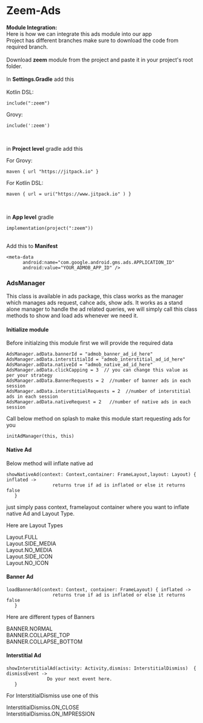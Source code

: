 # Zeem-Ads

**Module Integration:** <br/>
Here is how we can integrate this ads module into our app<br/>
Project has different branches make sure to download the code from required branch.<br/> <br/> 
Download **zeem** module from the project and paste it in your project's root folder.<br/><br/>
In **Settings.Gradle** add this<br/><br/>
Kotlin DSL:<br/>
```
include(":zeem")
```

Grovy:<br/>
```
include(':zeem')
```
<br/>

in **Project level** gradle add this<br/>

For Grovy:<br/>
```
maven { url "https://jitpack.io" }
```
For Kotlin DSL:<br/>
```
maven { url = uri("https://www.jitpack.io" ) }
```
<br/>


in **App level** gradle<br/>
```
implementation(project(":zeem"))
``` 

<br/>Add this to **Manifest**<br/>

```
<meta-data
      android:name="com.google.android.gms.ads.APPLICATION_ID"
      android:value="YOUR_ADMOB_APP_ID" />
```

### AdsManager
This class is available in ads package, this class works as the manager which manages ads request, cahce ads, show ads. It works as a stand alone manager to handle the ad related queries, we will simply call this class methods to show and load ads whenever we need it.


#### Initialize module

Before initialzing this module first we will provide the required data
```
AdsManager.adData.bannerId = "admob_banner_ad_id_here"
AdsManager.adData.interstitialId = "admob_interstitial_ad_id_here"
AdsManager.adData.nativeId = "admob_native_ad_id_here"
AdsManager.adData.clickCapping = 3  // you can change this value as per your strategy
AdsManager.adData.BannerRequests = 2  //number of banner ads in each session
AdsManager.adData.interstitialRequests = 2  //number of interstitial ads in each session
AdsManager.adData.nativeRequest = 2   //number of native ads in each session

```
Call below method on splash to make this module start requesting ads for you
 ```
initAdManager(this, this)
```


#### Native Ad
Below method will inflate native ad
 ```
 showNativeAd(context: Context,container: FrameLayout,layout: Layout) { inflated ->
                  returns true if ad is inflated or else it returns false
    }
```

just simply pass context, framelayout container where you want to inflate native Ad and Layout Type.

Here are Layout Types

Layout.FULL<br/>
Layout.SIDE_MEDIA<br/>
Layout.NO_MEDIA<br/>
Layout.SIDE_ICON<br/>
Layout.NO_ICON<br/>

#### Banner Ad
 ```
 loadBannerAd(context: Context, container: FrameLayout) { inflated ->
                  returns true if ad is inflated or else it returns false
    }
```

Here are  different types of Banners

BANNER.NORMAL<br/>
BANNER.COLLAPSE_TOP<br/>
BANNER.COLLAPSE_BOTTOM<br/>

#### Interstitial Ad
 ```
 showInterstitialAd(activity: Activity,dismiss: InterstitialDismiss)  { dismissEvent ->
                Do your next event here.
    }
```

For InterstitialDismiss use one of this

 InterstitialDismiss.ON_CLOSE<br/> InterstitialDismiss.ON_IMPRESSION<br/>


